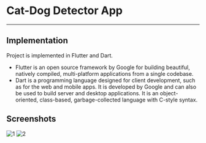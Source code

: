 # Cat-Dog Detector App
<hr>

## Implementation
Project is implemented in Flutter and Dart.

* Flutter is an open source framework by Google for building beautiful, natively compiled, multi-platform applications from a single codebase.
* Dart is a programming language designed for client development, such as for the web and mobile apps. It is developed by Google and can also be used to build server and desktop applications. It is an object-oriented, class-based, garbage-collected language with C-style syntax.

## Screenshots
![1](https://user-images.githubusercontent.com/67990422/169976058-0d19e6b0-b0f1-47e2-bf64-b977bdab2d79.jpg)
![2](https://user-images.githubusercontent.com/67990422/169976062-8220d65d-00f7-4f6c-ae80-71723a9b89d0.jpg)

